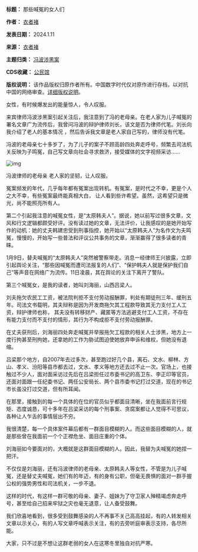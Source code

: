 

**标题：** 那些喊冤的女人们  

**作者：** [衣者褚](https://chinadigitaltimes.net/space/褚朝新)  

**发表日期：** 2024.1.11  

**来源：** [衣者褚](https://web.archive.org/web/https://mp.weixin.qq.com/s/g3fiE1drotmR456snRSrrg)  

**主题归类：** [冯波涉黑案](https://chinadigitaltimes.net/space/冯波涉黑案)  

**CDS收藏：** [公民馆](https://chinadigitaltimes.net/space/%E5%85%AC%E6%B0%91%E9%A6%86)  

**版权说明：** 该作品版权归原作者所有。中国数字时代仅对原作进行存档，以对抗中国的网络审查。[详细版权说明](https://chinadigitaltimes.net/chinese/copyright)。


女性，有时候爆发出的能量惊人，令人叹服。


来宾律师冯波涉黑案引起关注后，我注意到了冯的老母亲。在老人家为儿子喊冤的署名文章广为流传后，我曾问冯波的辩护律师刘长，该文是否为律师代笔。刘长向我介绍了老人的基本情况 ，然后告诉我文章是老人家自己写的，律师没有代笔。


冯波的老母亲七十多岁了，为了儿子的案子不顾高龄四处奔走呼号，频繁去司法机关反映为子鸣冤，自己写文章向社会寻求救济，接受媒体的文字视频采访……


![img](https://chinadigitaltimes.net/chinese/files/2024/01/post-704046-65a0a03cb5dc6.)


冯波律师的老母亲
老人家的坚韧，让人叹服。


冤案频发的年代，几乎每年都有冤案出现转机。有冤案，是时代之不幸，更是个人之大不幸，有些冤案最终能真相大白， 让人看到些许希望。虽然，这希望只是微光，尚不能照亮所有人。


第二个引起我注意的喊冤女性，是“太原韩夫人”。据说，她以前写过很多文章，文风和行文逻辑都颇受好评。没有读过她的文章，无法评价，让我感叹的是她开始写作的动机：她的丈夫韩建忠受到刑事指控，她开始以“太原韩夫人”为名作文为夫鸣冤，慢慢的，开始写一些普法和评议公共事务的文章，渐渐赢得了很多读者的青睐。


1月9日，替夫喊冤的“太原韩夫人”突然被警察带走。消息一经律师王兴披露，立即引起舆论关注，“那些因喊冤而遭司法报复的人们”、“保护韩夫人就是保护我们自己”等声音在网络广为流传。11日凌晨，其在舆论的关注下离开了警队。


第三个喊冤女，是我的读者，她叫刘海丽，山西吕梁人。


刘夫拖欠农民工工资，被法院判拒不支付劳动报酬罪，判处有期徒刑三年、缓刑五年。司法文书载明，其夫辩称是因为开发商拖欠其工程款导致其无力支付工人工资，辩护律师也称， 其夫没有转移财产、藏匿等方法逃避支付工人工资，不存在有能力支付而不支付的情形，其行为不构成拒不支付劳动报酬罪。


在丈夫获刑后，刘海丽四处奔走喊冤并举报拖欠工程款的相关人士涉黑，地方上一度行拘甚至刑拘她，还拿她的工作为胁试图迫使她放弃申诉和维权，但她没有退缩。


吕梁那个地方，自2007年去过多次，甚至跑过好几个县，离石、文水、柳林、方山、孝义、汾阳等县市都去过，文水、孝义等地方还去过不止一次。官场上，也接触过不少人，面对面采访过先后在吕梁担任过市委书记的高卫东、李正印等官员，还面对面跟一任纪委书记、两任公安局长、两个县市委书记打过交道，现在的书记市长虽没打过交道，但有所耳闻。


在那里，接触到的每一个具体的在位的官员似乎都面目清晰，坐在我面前言行规矩、态度诚恳，可十多年在吕梁采访的每个刑事案、贪腐案都让人觉得不可思议，各种让人乍舌的事情层出不穷。


我很清楚，每一个具体案件幕后都有一群面目模糊的人。而这些面目模糊的人，就是那些曾在我面前一个个正襟危坐、面目庄重的个体。


刘海丽如今要面对的，大概就是这群面目模糊的人。因此，我替为夫喊冤的她捏一把汗。


不仅仅是刘海丽，还有冯波律师的老母亲、太原韩夫人等女性，不管是为儿子喊冤，还是替丈夫喊冤，她们有的年迈，有的身有公职，但毫无畏惧的面对一群手握公权的强势男性和司法机关，一步不退。


这样的时代，有这样一群可敬的母亲、妻子、姐妹为了守卫家人殚精竭虑奔走呼号，甚至给自己招来牢狱之灾也毫无退意，让人备受鼓舞。


我们欣喜地看到，很多受到鼓舞感染的人不再事不关己高高挂起，有的人转发相关文章以示关心，有的人写文章呼喊表示关注，有的去旁听庭审表示支持，各尽所能。 


大家，只不过是不想让这群老弱的女人在这寒冬里独自对抗严寒。


